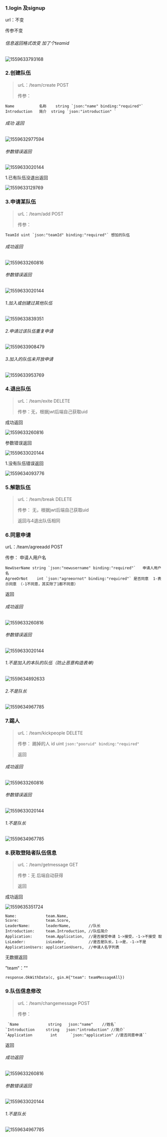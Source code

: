 ### 1.login  及signup

url：不变

传参不变


###### 信息返回格式改变 加了个teamid

![1559633793168](https:\\github.com\chen-Leo\cqupt-ctf-be\edit\test\typora-user-images\1559633793168.png)



### 2.创建队伍

> urL：/team/create POST
>
> 传参：

```
Name           名称    string `json:"name" binding:"required"`
Introduction   简介  string `json:"introduction" `
```





###### 成功 返回

![1559632977594](typora-user-images\1559632977594.png)



###### 参数错误返回

![1559633020144](typora-user-images\1559633020144.png)

1.已有队伍没退出返回

![1559633129769](typora-user-images\1559633129769.png)





### 3.申请某队伍

> urL：/team/add  POST
>
> 传参：

```
TeamId uint `json:"teamId" binding:"required"` 想加的队伍
```



###### 成功返回

![1559633260816](typora-user-images\1559633260816.png)

###### 参数错误返回

![1559633020144](typora-user-images\1559633020144.png)



###### 1.加入或创建过其他队伍

![1559633839351](typora-user-images\1559633839351.png)

###### 2.申请过该队伍重复申请

![1559633908479](typora-user-images\1559633908479.png)

###### 3.加入的队伍未开放申请

![1559633953769](typora-user-images\1559633953769.png)



### 4.退出队伍

> urL：/team/exite DELETE
>
> 传参：无，根据jwt后端自己获取uid

成功返回

![1559633260816](\typora-user-images\1559633260816.png)

参数错误返回

![1559633020144](typora-user-images\1559633020144.png)

1.没有队伍错误返回

![1559634093776](typora-user-images\1559634093776.png)

### 5.解散队伍

> urL：/team/break DELETE
>
> 传参： 无，根据jwt后端自己获取uid
>
> 返回与4退出队伍相同



### 6.同意申请

urL：/team/agreeadd POST

传参：   申请人用户名          

```
NewUserName string `json:"newusername" binding:"required"`   申请人用户名       
AgreeOrNot    int `json:"agreeornot" binding:"required"` 是否同意  1-表示同意 （-1不同意，其实除了1都不同意） 
```

返回



###### 成功返回

![1559633260816](typora-user-images\1559633260816.png)

###### 参数错误返回

![1559633020144](typora-user-images\1559633020144.png)



###### 1.不是加入的本队的队伍（防止恶意构造表单)

![1559634892633](typora-user-images\1559634892633.png)

###### 2.不是队长

![1559634967785](typora-user-images\1559634967785.png)



### 7.踢人

> urL：/team/kickpeople DELETE
>
> 传参：  踢掉的人 id uint `json:"pooruid" binding:"required"`
>
> 返回

###### 成功返回

![1559633260816](typora-user-images\1559633260816.png)

###### 参数错误返回

![1559633020144](typora-user-images\1559633020144.png)

###### 1.不是队长

![1559634967785](typora-user-images\1559634967785.png)

### 8.获取登陆者队伍信息

> urL：/team/getmessage GET
>
> 传参：无 后端自动获得
>
> 返回

成功返回

![1559635351724](typora-user-images\1559635351724.png)

```
Name:             team.Name,
Score:            team.Score,        
LeaderName:       leaderName,        //队长
Introduction:     team.Introduction, //队伍简介 
Application:      team.Application,  //是否接受申请 1->接受，-1->不接受 取
LsLeader:         isLeader,          //是否是队长，1->是，-1->不是
ApplicationUsers: applicationUsers,  //申请人名字列表
```

无数据返回

”team“：”“

```
response.OkWithData(c, gin.H{"team": teamMessageAll})
```

### 9.队伍信息修改

> urL：/team/changemessage POST
>
> 传参： 

```
 `Name             string   json:"name"    //姓名`
`Introduction     string   json:"introduction" //简介`
`Application        int      `json:"application" //是否同意申请``
```

返回

###### 成功返回

![1559633260816](\typora-user-images\1559633260816.png)

###### 参数错误返回

![1559633020144](C:\Users\hello\AppData\Roaming\Typora\typora-user-images\1559633020144.png)

###### 1.不是队长

![1559634967785](typora-user-images\1559634967785.png)
